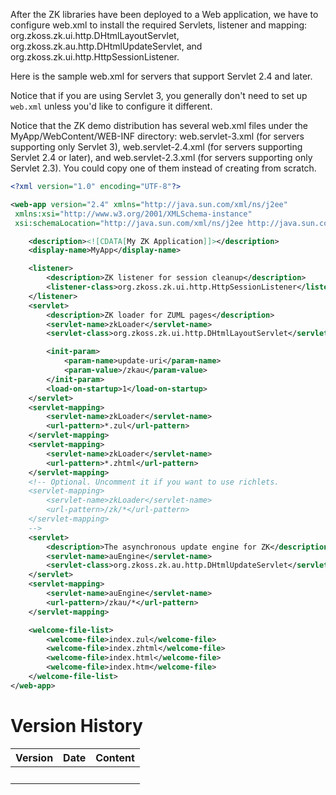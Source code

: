 After the ZK libraries have been deployed to a Web application, we have
to configure web.xml to install the required Servlets, listener and
mapping: <javadoc>org.zkoss.zk.ui.http.DHtmlLayoutServlet</javadoc>,
<javadoc>org.zkoss.zk.au.http.DHtmlUpdateServlet</javadoc>, and
<javadoc>org.zkoss.zk.ui.http.HttpSessionListener</javadoc>.

Here is the sample web.xml for servers that support Servlet 2.4 and
later.

  
Notice that if you are using Servlet 3, you generally don't need to set
up `web.xml` unless you'd like to configure it different.

Notice that the ZK demo distribution has several web.xml files under the
MyApp/WebContent/WEB-INF directory: web.servlet-3.xml (for servers
supporting only Servlet 3), web.servlet-2.4.xml (for servers supporting
Servlet 2.4 or later), and web.servlet-2.3.xml (for servers supporting
only Servlet 2.3). You could copy one of them instead of creating from
scratch.

``` xml
<?xml version="1.0" encoding="UTF-8"?>

<web-app version="2.4" xmlns="http://java.sun.com/xml/ns/j2ee"
 xmlns:xsi="http://www.w3.org/2001/XMLSchema-instance"
 xsi:schemaLocation="http://java.sun.com/xml/ns/j2ee http://java.sun.com/xml/ns/j2ee/web-app_2_4.xsd"> 

    <description><![CDATA[My ZK Application]]></description>
    <display-name>MyApp</display-name>

    <listener>
        <description>ZK listener for session cleanup</description>
        <listener-class>org.zkoss.zk.ui.http.HttpSessionListener</listener-class>
    </listener>
    <servlet>
        <description>ZK loader for ZUML pages</description>
        <servlet-name>zkLoader</servlet-name>
        <servlet-class>org.zkoss.zk.ui.http.DHtmlLayoutServlet</servlet-class>

        <init-param>
            <param-name>update-uri</param-name>
            <param-value>/zkau</param-value>
        </init-param>
        <load-on-startup>1</load-on-startup>
    </servlet>
    <servlet-mapping>
        <servlet-name>zkLoader</servlet-name>
        <url-pattern>*.zul</url-pattern>
    </servlet-mapping>
    <servlet-mapping>
        <servlet-name>zkLoader</servlet-name>
        <url-pattern>*.zhtml</url-pattern>
    </servlet-mapping>
    <!-- Optional. Uncomment it if you want to use richlets.
    <servlet-mapping>
        <servlet-name>zkLoader</servlet-name>
        <url-pattern>/zk/*</url-pattern>
    </servlet-mapping>
    -->
    <servlet>
        <description>The asynchronous update engine for ZK</description>
        <servlet-name>auEngine</servlet-name>
        <servlet-class>org.zkoss.zk.au.http.DHtmlUpdateServlet</servlet-class>
    </servlet>
    <servlet-mapping>
        <servlet-name>auEngine</servlet-name>
        <url-pattern>/zkau/*</url-pattern>
    </servlet-mapping>

    <welcome-file-list>
        <welcome-file>index.zul</welcome-file>
        <welcome-file>index.zhtml</welcome-file>
        <welcome-file>index.html</welcome-file>
        <welcome-file>index.htm</welcome-file>
    </welcome-file-list>
</web-app>
```

# Version History

| Version | Date | Content |
|---------|------|---------|
|         |      |         |
